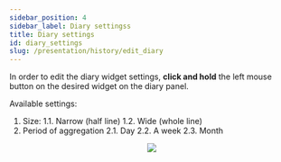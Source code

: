 ```yaml
---
sidebar_position: 4
sidebar_label: Diary settingss
title: Diary settings
id: diary_settings
slug: /presentation/history/edit_diary
---
```


In order to edit the diary widget settings, **click and hold** the left mouse button on the desired widget on the diary panel.

Available settings:
1. Size:
1.1. Narrow (half line)
1.2. Wide (whole line)
2. Period of aggregation
2.1. Day
2.2. A week
2.3. Month

<div align="center"><img type="imgscreen" src="/wellness_doc/img/presentation/diary/diaryLayoutEdit.png"/></div>